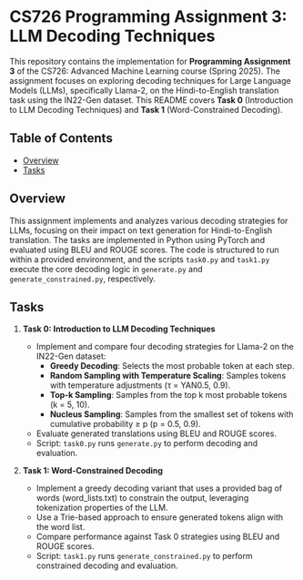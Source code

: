# CS726 Programming Assignment 3: LLM Decoding Techniques

This repository contains the implementation for **Programming Assignment 3** of the CS726: Advanced Machine Learning course (Spring 2025). The assignment focuses on exploring decoding techniques for Large Language Models (LLMs), specifically Llama-2, on the Hindi-to-English translation task using the IN22-Gen dataset. This README covers **Task 0** (Introduction to LLM Decoding Techniques) and **Task 1** (Word-Constrained Decoding).



## Table of Contents

- [Overview](#overview)
- [Tasks](#tasks)



## Overview

This assignment implements and analyzes various decoding strategies for LLMs, focusing on their impact on text generation for Hindi-to-English translation. The tasks are implemented in Python using PyTorch and evaluated using BLEU and ROUGE scores. The code is structured to run within a provided environment, and the scripts `task0.py` and `task1.py` execute the core decoding logic in `generate.py` and `generate_constrained.py`, respectively.

## Tasks

1. **Task 0: Introduction to LLM Decoding Techniques** 
   - Implement and compare four decoding strategies for Llama-2 on the IN22-Gen dataset:
     - **Greedy Decoding**: Selects the most probable token at each step.
     - **Random Sampling with Temperature Scaling**: Samples tokens with temperature adjustments (τ = YAN0.5, 0.9).
     - **Top-k Sampling**: Samples from the top k most probable tokens (k = 5, 10).
     - **Nucleus Sampling**: Samples from the smallest set of tokens with cumulative probability ≥ p (p = 0.5, 0.9).
   - Evaluate generated translations using BLEU and ROUGE scores.
   - Script: `task0.py` runs `generate.py` to perform decoding and evaluation.

2. **Task 1: Word-Constrained Decoding** 
   - Implement a greedy decoding variant that uses a provided bag of words (word_lists.txt) to constrain the output, leveraging tokenization properties of the LLM.
   - Use a Trie-based approach to ensure generated tokens align with the word list.
   - Compare performance against Task 0 strategies using BLEU and ROUGE scores.
   - Script: `task1.py` runs `generate_constrained.py` to perform constrained decoding and evaluation.

